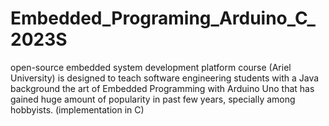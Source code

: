# Embedded_Programing_Arduino_C_2023S

open-source embedded system development platform course (Ariel University) is designed to teach software engineering students with a Java background the art of  Embedded Programming with Arduino Uno that has gained huge amount of popularity in past few years, specially among hobbyists. (implementation in C)
